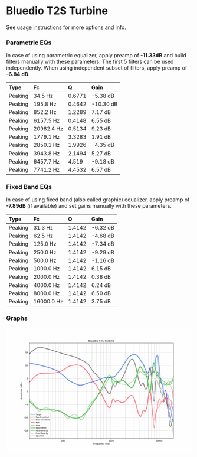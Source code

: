 # Bluedio T2S Turbine
See [usage instructions](https://github.com/jaakkopasanen/AutoEq#usage) for more options and info.

### Parametric EQs
In case of using parametric equalizer, apply preamp of **-11.33dB** and build filters manually
with these parameters. The first 5 filters can be used independently.
When using independent subset of filters, apply preamp of **-6.84 dB**.

| Type    | Fc         |      Q | Gain      |
|:--------|:-----------|:-------|:----------|
| Peaking | 34.5 Hz    | 0.6771 | -5.38 dB  |
| Peaking | 195.8 Hz   | 0.4642 | -10.30 dB |
| Peaking | 852.2 Hz   | 1.2289 | 7.17 dB   |
| Peaking | 6157.5 Hz  | 0.4148 | 6.55 dB   |
| Peaking | 20982.4 Hz | 0.5134 | 9.23 dB   |
| Peaking | 1779.1 Hz  | 3.3283 | 1.91 dB   |
| Peaking | 2850.1 Hz  | 1.9926 | -4.35 dB  |
| Peaking | 3943.8 Hz  | 2.1494 | 5.27 dB   |
| Peaking | 6457.7 Hz  | 4.519  | -9.18 dB  |
| Peaking | 7741.2 Hz  | 4.4532 | 6.57 dB   |

### Fixed Band EQs
In case of using fixed band (also called graphic) equalizer, apply preamp of **-7.89dB**
(if available) and set gains manually with these parameters.

| Type    | Fc         |      Q | Gain     |
|:--------|:-----------|:-------|:---------|
| Peaking | 31.3 Hz    | 1.4142 | -6.32 dB |
| Peaking | 62.5 Hz    | 1.4142 | -4.68 dB |
| Peaking | 125.0 Hz   | 1.4142 | -7.34 dB |
| Peaking | 250.0 Hz   | 1.4142 | -9.29 dB |
| Peaking | 500.0 Hz   | 1.4142 | -1.16 dB |
| Peaking | 1000.0 Hz  | 1.4142 | 6.15 dB  |
| Peaking | 2000.0 Hz  | 1.4142 | 0.38 dB  |
| Peaking | 4000.0 Hz  | 1.4142 | 6.24 dB  |
| Peaking | 8000.0 Hz  | 1.4142 | 6.50 dB  |
| Peaking | 16000.0 Hz | 1.4142 | 3.75 dB  |

### Graphs
![](./Bluedio%20T2S%20Turbine.png)